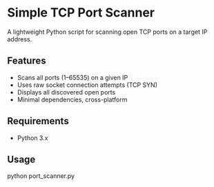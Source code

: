 # Simple TCP Port Scanner

A lightweight Python script for scanning open TCP ports on a target IP address.

## Features

- Scans all ports (1–65535) on a given IP
- Uses raw socket connection attempts (TCP SYN)
- Displays all discovered open ports
- Minimal dependencies, cross-platform

## Requirements

- Python 3.x

## Usage

python port_scanner.py <target-ip>

